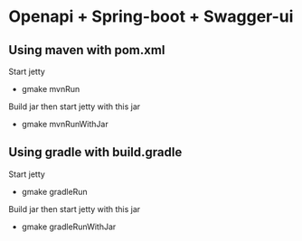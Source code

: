 Openapi + Spring-boot + Swagger-ui
==================================

Using maven with pom.xml
------------------------

Start jetty
- gmake mvnRun

Build jar then start jetty with this jar
- gmake mvnRunWithJar



Using gradle with build.gradle
------------------------

Start jetty
- gmake gradleRun

Build jar then start jetty with this jar
- gmake gradleRunWithJar
